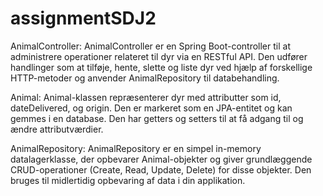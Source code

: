 # assignmentSDJ2

AnimalController:
AnimalController er en Spring Boot-controller til at administrere operationer relateret til dyr via en RESTful API.
Den udfører handlinger som at tilføje, hente, slette og liste dyr ved hjælp af forskellige HTTP-metoder og anvender AnimalRepository til databehandling.

Animal:
Animal-klassen repræsenterer dyr med attributter som id, dateDelivered, og origin. 
Den er markeret som en JPA-entitet og kan gemmes i en database. Den har getters og setters til at få adgang til og ændre attributværdier.


AnimalRepository:
AnimalRepository er en simpel in-memory datalagerklasse, der opbevarer Animal-objekter og giver grundlæggende CRUD-operationer (Create, Read, Update, Delete) for disse objekter.
Den bruges til midlertidig opbevaring af data i din applikation.

